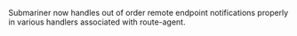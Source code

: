 <!-- markdownlint-disable MD041 -->
Submariner now handles out of order remote endpoint notifications properly in various
handlers associated with route-agent.
